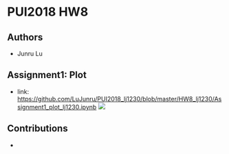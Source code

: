 # PUI2018 HW8

## Authors
- Junru Lu

## Assignment1: Plot
- link: https://github.com/LuJunru/PUI2018_lj1230/blob/master/HW8_lj1230/Assignment1_plot_lj1230.ipynb
![](https://github.com/LuJunru/PUI2018_lj1230/blob/master/HW8_lj1230/plot.png) 

## Contributions
- 
